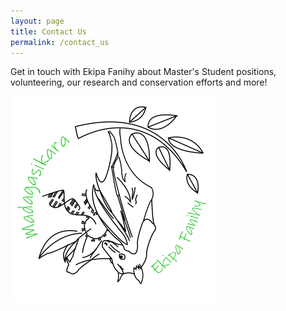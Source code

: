 ```yaml
---
layout: page
title: Contact Us
permalink: /contact_us
---
```


Get in touch with Ekipa Fanihy about Master's Student positions, volunteering, our research and conservation efforts and more! <email here>

<img src="/assets/img/EkipaFanihyLogoWhite.png" class="float-end col-md-5"/>
